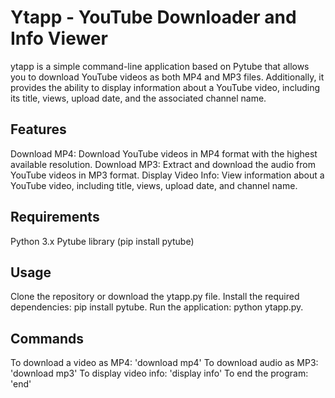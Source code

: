# Ytapp - YouTube Downloader and Info Viewer

ytapp is a simple command-line application based on Pytube that allows you to download YouTube videos as both MP4 and MP3 files. Additionally, it provides the ability to display information about a YouTube video, including its title, views, upload date, and the associated channel name.

## Features
Download MP4: Download YouTube videos in MP4 format with the highest available resolution.
Download MP3: Extract and download the audio from YouTube videos in MP3 format.
Display Video Info: View information about a YouTube video, including title, views, upload date, and channel name.

## Requirements
Python 3.x
Pytube library (pip install pytube)

## Usage
Clone the repository or download the ytapp.py file.
Install the required dependencies: pip install pytube.
Run the application: python ytapp.py.

## Commands
To download a video as MP4: 'download mp4'
To download audio as MP3: 'download mp3'
To display video info: 'display info'
To end the program: 'end'



